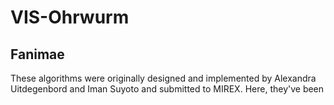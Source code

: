 # VIS-Ohrwurm

## Fanimae

These algorithms were originally designed and implemented by Alexandra Uitdegenbord and Iman Suyoto and submitted to MIREX. Here, they've been 